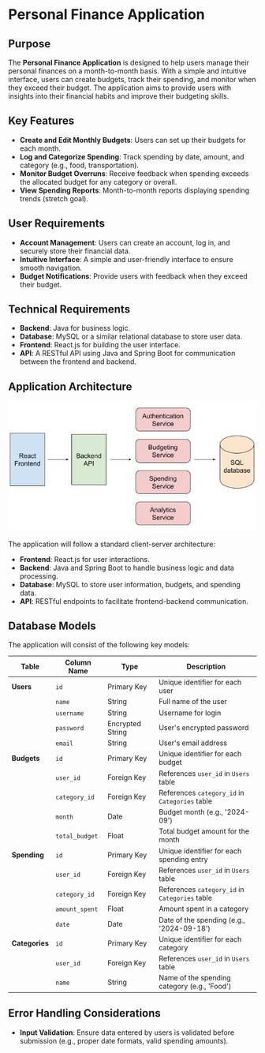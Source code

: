 # Personal Finance Application

## Purpose

The **Personal Finance Application** is designed to help users manage their personal finances on a month-to-month basis. With a simple and intuitive interface, users can create budgets, track their spending, and monitor when they exceed their budget. The application aims to provide users with insights into their financial habits and improve their budgeting skills.

## Key Features

- **Create and Edit Monthly Budgets**: Users can set up their budgets for each month.
- **Log and Categorize Spending**: Track spending by date, amount, and category (e.g., food, transportation).
- **Monitor Budget Overruns**: Receive feedback when spending exceeds the allocated budget for any category or overall.
- **View Spending Reports**: Month-to-month reports displaying spending trends (stretch goal).

## User Requirements

- **Account Management**: Users can create an account, log in, and securely store their financial data.
- **Intuitive Interface**: A simple and user-friendly interface to ensure smooth navigation.
- **Budget Notifications**: Provide users with feedback when they exceed their budget.

## Technical Requirements

- **Backend**: Java for business logic.
- **Database**: MySQL or a similar relational database to store user data.
- **Frontend**: React.js for building the user interface.
- **API**: A RESTful API using Java and Spring Boot for communication between the frontend and backend.

## Application Architecture

![application architecture](architecture-diagram.jpg)

The application will follow a standard client-server architecture:

- **Frontend**: React.js for user interactions.
- **Backend**: Java and Spring Boot to handle business logic and data processing.
- **Database**: MySQL to store user information, budgets, and spending data.
- **API**: RESTful endpoints to facilitate frontend-backend communication.

## Database Models

The application will consist of the following key models:

| **Table**      | **Column Name** | **Type**         | **Description**                                |
| -------------- | --------------- | ---------------- | ---------------------------------------------- |
| **Users**      | `id`            | Primary Key      | Unique identifier for each user                |
|                | `name`          | String           | Full name of the user                          |
|                | `username`      | String           | Username for login                             |
|                | `password`      | Encrypted String | User's encrypted password                      |
|                | `email`         | String           | User's email address                           |
| **Budgets**    | `id`            | Primary Key      | Unique identifier for each budget              |
|                | `user_id`       | Foreign Key      | References `user_id` in `Users` table          |
|                | `category_id`   | Foreign Key      | References `category_id` in `Categories` table |
|                | `month`         | Date             | Budget month (e.g., '2024-09')                 |
|                | `total_budget`  | Float            | Total budget amount for the month              |
| **Spending**   | `id`            | Primary Key      | Unique identifier for each spending entry      |
|                | `user_id`       | Foreign Key      | References `user_id` in `Users` table          |
|                | `category_id`   | Foreign Key      | References `category_id` in `Categories` table |
|                | `amount_spent`  | Float            | Amount spent in a category                     |
|                | `date`          | Date             | Date of the spending (e.g., '2024-09-18')      |
| **Categories** | `id`            | Primary Key      | Unique identifier for each category            |
|                | `user_id`       | Foreign Key      | References `user_id` in `Users` table          |
|                | `name`          | String           | Name of the spending category (e.g., 'Food')   |

## Error Handling Considerations

- **Input Validation**: Ensure data entered by users is validated before submission (e.g., proper date formats, valid spending amounts).
